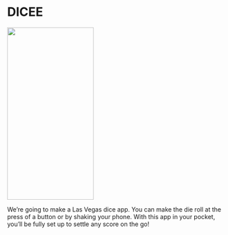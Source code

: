 # DICEE

<img src="https://user-images.githubusercontent.com/70482577/236117894-7d6bb69a-a4f6-42d1-a866-3ef06156f085.png" width="200" height="400" /> 

We’re going to make a Las Vegas dice app. You can make the die roll at the press of a button or by shaking your phone. With this app in your pocket, you’ll be fully set up to settle any score on the go!